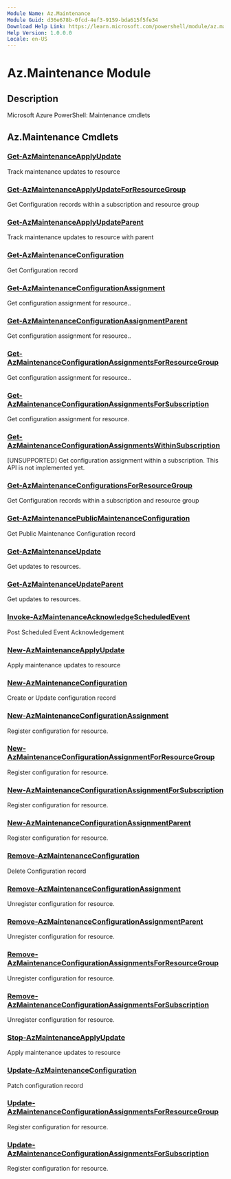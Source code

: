 ```yaml
---
Module Name: Az.Maintenance
Module Guid: d36e678b-0fcd-4ef3-9159-bda615f5fe34
Download Help Link: https://learn.microsoft.com/powershell/module/az.maintenance
Help Version: 1.0.0.0
Locale: en-US
---
```


# Az.Maintenance Module
## Description
Microsoft Azure PowerShell: Maintenance cmdlets

## Az.Maintenance Cmdlets
### [Get-AzMaintenanceApplyUpdate](Get-AzMaintenanceApplyUpdate.md)
Track maintenance updates to resource

### [Get-AzMaintenanceApplyUpdateForResourceGroup](Get-AzMaintenanceApplyUpdateForResourceGroup.md)
Get Configuration records within a subscription and resource group

### [Get-AzMaintenanceApplyUpdateParent](Get-AzMaintenanceApplyUpdateParent.md)
Track maintenance updates to resource with parent

### [Get-AzMaintenanceConfiguration](Get-AzMaintenanceConfiguration.md)
Get Configuration record

### [Get-AzMaintenanceConfigurationAssignment](Get-AzMaintenanceConfigurationAssignment.md)
Get configuration assignment for resource..

### [Get-AzMaintenanceConfigurationAssignmentParent](Get-AzMaintenanceConfigurationAssignmentParent.md)
Get configuration assignment for resource..

### [Get-AzMaintenanceConfigurationAssignmentsForResourceGroup](Get-AzMaintenanceConfigurationAssignmentsForResourceGroup.md)
Get configuration assignment for resource..

### [Get-AzMaintenanceConfigurationAssignmentsForSubscription](Get-AzMaintenanceConfigurationAssignmentsForSubscription.md)
Get configuration assignment for resource.

### [Get-AzMaintenanceConfigurationAssignmentsWithinSubscription](Get-AzMaintenanceConfigurationAssignmentsWithinSubscription.md)
[UNSUPPORTED] Get configuration assignment within a subscription.
This API is not implemented yet.

### [Get-AzMaintenanceConfigurationsForResourceGroup](Get-AzMaintenanceConfigurationsForResourceGroup.md)
Get Configuration records within a subscription and resource group

### [Get-AzMaintenancePublicMaintenanceConfiguration](Get-AzMaintenancePublicMaintenanceConfiguration.md)
Get Public Maintenance Configuration record

### [Get-AzMaintenanceUpdate](Get-AzMaintenanceUpdate.md)
Get updates to resources.

### [Get-AzMaintenanceUpdateParent](Get-AzMaintenanceUpdateParent.md)
Get updates to resources.

### [Invoke-AzMaintenanceAcknowledgeScheduledEvent](Invoke-AzMaintenanceAcknowledgeScheduledEvent.md)
Post Scheduled Event Acknowledgement

### [New-AzMaintenanceApplyUpdate](New-AzMaintenanceApplyUpdate.md)
Apply maintenance updates to resource

### [New-AzMaintenanceConfiguration](New-AzMaintenanceConfiguration.md)
Create or Update configuration record

### [New-AzMaintenanceConfigurationAssignment](New-AzMaintenanceConfigurationAssignment.md)
Register configuration for resource.

### [New-AzMaintenanceConfigurationAssignmentForResourceGroup](New-AzMaintenanceConfigurationAssignmentForResourceGroup.md)
Register configuration for resource.

### [New-AzMaintenanceConfigurationAssignmentForSubscription](New-AzMaintenanceConfigurationAssignmentForSubscription.md)
Register configuration for resource.

### [New-AzMaintenanceConfigurationAssignmentParent](New-AzMaintenanceConfigurationAssignmentParent.md)
Register configuration for resource.

### [Remove-AzMaintenanceConfiguration](Remove-AzMaintenanceConfiguration.md)
Delete Configuration record

### [Remove-AzMaintenanceConfigurationAssignment](Remove-AzMaintenanceConfigurationAssignment.md)
Unregister configuration for resource.

### [Remove-AzMaintenanceConfigurationAssignmentParent](Remove-AzMaintenanceConfigurationAssignmentParent.md)
Unregister configuration for resource.

### [Remove-AzMaintenanceConfigurationAssignmentsForResourceGroup](Remove-AzMaintenanceConfigurationAssignmentsForResourceGroup.md)
Unregister configuration for resource.

### [Remove-AzMaintenanceConfigurationAssignmentsForSubscription](Remove-AzMaintenanceConfigurationAssignmentsForSubscription.md)
Unregister configuration for resource.

### [Stop-AzMaintenanceApplyUpdate](Stop-AzMaintenanceApplyUpdate.md)
Apply maintenance updates to resource

### [Update-AzMaintenanceConfiguration](Update-AzMaintenanceConfiguration.md)
Patch configuration record

### [Update-AzMaintenanceConfigurationAssignmentsForResourceGroup](Update-AzMaintenanceConfigurationAssignmentsForResourceGroup.md)
Register configuration for resource.

### [Update-AzMaintenanceConfigurationAssignmentsForSubscription](Update-AzMaintenanceConfigurationAssignmentsForSubscription.md)
Register configuration for resource.

